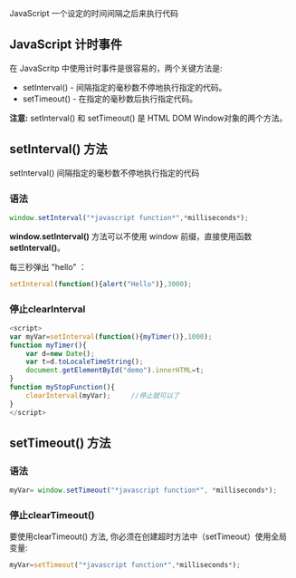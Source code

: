 JavaScript 一个设定的时间间隔之后来执行代码

## JavaScript 计时事件

在 JavaScritp 中使用计时事件是很容易的，两个关键方法是:

- setInterval() - 间隔指定的毫秒数不停地执行指定的代码。
- setTimeout() - 在指定的毫秒数后执行指定代码。

**注意:** setInterval() 和 setTimeout() 是 HTML DOM Window对象的两个方法。

## setInterval() 方法

setInterval() 间隔指定的毫秒数不停地执行指定的代码

### 语法

```js
window.setInterval("*javascript function*",*milliseconds*);
```

**window.setInterval()** 方法可以不使用 window 前缀，直接使用函数 **setInterval()**。

每三秒弹出 "hello" ：

```js
setInterval(function(){alert("Hello")},3000);
```



### 停止clearInterval

```js
<script>
var myVar=setInterval(function(){myTimer()},1000);
function myTimer(){
	var d=new Date();
	var t=d.toLocaleTimeString();
	document.getElementById("demo").innerHTML=t;
}
function myStopFunction(){
	clearInterval(myVar);     //停止就可以了
}
</script>

```

## setTimeout() 方法

### 语法

```js
myVar= window.setTimeout("*javascript function*", *milliseconds*);
```

### 停止clearTimeout()

要使用clearTimeout() 方法, 你必须在创建超时方法中（setTimeout）使用全局变量:

```js
myVar=setTimeout("*javascript function*",*milliseconds*);
```





